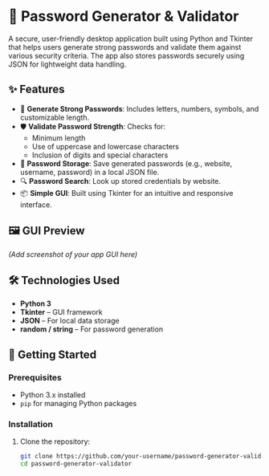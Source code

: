 # 🔐 Password Generator & Validator

A secure, user-friendly desktop application built using Python and Tkinter that helps users generate strong passwords and validate them against various security criteria. The app also stores passwords securely using JSON for lightweight data handling.

## ✨ Features

- 🔑 **Generate Strong Passwords**: Includes letters, numbers, symbols, and customizable length.
- 🛡️ **Validate Password Strength**: Checks for:
  - Minimum length
  - Use of uppercase and lowercase characters
  - Inclusion of digits and special characters
- 📁 **Password Storage**: Save generated passwords (e.g., website, username, password) in a local JSON file.
- 🔍 **Password Search**: Look up stored credentials by website.
- 📦 **Simple GUI**: Built using Tkinter for an intuitive and responsive interface.

## 🖼️ GUI Preview

*(Add screenshot of your app GUI here)*

## 🛠️ Technologies Used

- **Python 3**
- **Tkinter** – GUI framework
- **JSON** – For local data storage
- **random / string** – For password generation

## 🚀 Getting Started

### Prerequisites

- Python 3.x installed  
- `pip` for managing Python packages

### Installation

1. Clone the repository:
   ```bash
   git clone https://github.com/your-username/password-generator-validator.git
   cd password-generator-validator
